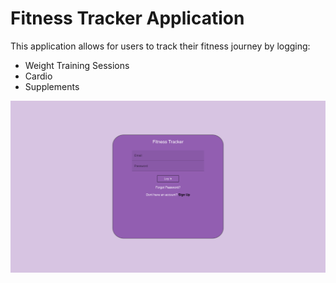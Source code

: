 # Fitness Tracker Application

This application allows for users to track their fitness journey by logging:
<ul>
<li>Weight Training Sessions</li>
<li>Cardio</li>
<li>Supplements</li>
</ul>


![Fitness Tracker](./src/media/fitness-tracker-login.png)
